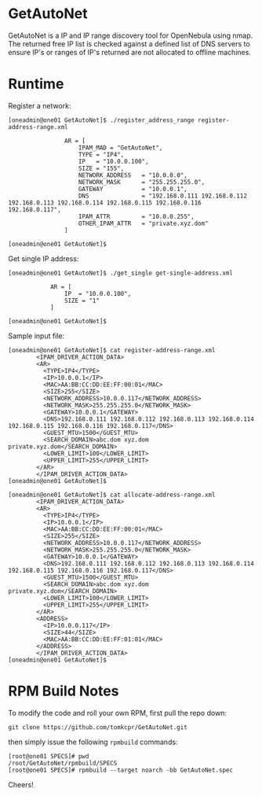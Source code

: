 # GetAutoNet

GetAutoNet is a IP and IP range discovery tool for OpenNebula using nmap.
The returned free IP list is checked against a defined list of DNS servers to ensure
IP's or ranges of IP's returned are not allocated to offline machines.


# Runtime

Register a network:

```
[oneadmin@one01 GetAutoNet]$ ./register_address_range register-address-range.xml

                AR = [
                    IPAM_MAD = "GetAutoNet",
                    TYPE = "IP4",
                    IP   = "10.0.0.100",
                    SIZE = "155",
                    NETWORK_ADDRESS   = "10.0.0.0",
                    NETWORK_MASK      = "255.255.255.0",
                    GATEWAY           = "10.0.0.1",
                    DNS               = "192.168.0.111 192.168.0.112 192.168.0.113 192.168.0.114 192.168.0.115 192.168.0.116 192.168.0.117",
                    IPAM_ATTR         = "10.0.0.255",
                    OTHER_IPAM_ATTR   = "private.xyz.dom"
                ]

[oneadmin@one01 GetAutoNet]$
```

Get single IP address:

```
[oneadmin@one01 GetAutoNet]$ ./get_single get-single-address.xml

            AR = [
                IP  = "10.0.0.100",
                SIZE = "1"
            ]

[oneadmin@one01 GetAutoNet]$
```

Sample input file:

```
[oneadmin@one01 GetAutoNet]$ cat register-address-range.xml
        <IPAM_DRIVER_ACTION_DATA>
        <AR>
          <TYPE>IP4</TYPE>
          <IP>10.0.0.1</IP>
          <MAC>AA:BB:CC:DD:EE:FF:00:01</MAC>
          <SIZE>255</SIZE>
          <NETWORK_ADDRESS>10.0.0.117</NETWORK_ADDRESS>
          <NETWORK_MASK>255.255.255.0</NETWORK_MASK>
          <GATEWAY>10.0.0.1</GATEWAY>
          <DNS>192.168.0.111 192.168.0.112 192.168.0.113 192.168.0.114 192.168.0.115 192.168.0.116 192.168.0.117</DNS>
          <GUEST_MTU>1500</GUEST_MTU>
          <SEARCH_DOMAIN>abc.dom xyz.dom private.xyz.dom</SEARCH_DOMAIN>
          <LOWER_LIMIT>100</LOWER_LIMIT>
          <UPPER_LIMIT>255</UPPER_LIMIT>
        </AR>
        </IPAM_DRIVER_ACTION_DATA>
[oneadmin@one01 GetAutoNet]$
```



```
[oneadmin@one01 GetAutoNet]$ cat allocate-address-range.xml
        <IPAM_DRIVER_ACTION_DATA>
        <AR>
          <TYPE>IP4</TYPE>
          <IP>10.0.0.1</IP>
          <MAC>AA:BB:CC:DD:EE:FF:00:01</MAC>
          <SIZE>255</SIZE>
          <NETWORK_ADDRESS>10.0.0.117</NETWORK_ADDRESS>
          <NETWORK_MASK>255.255.255.0</NETWORK_MASK>
          <GATEWAY>10.0.0.1</GATEWAY>
          <DNS>192.168.0.111 192.168.0.112 192.168.0.113 192.168.0.114 192.168.0.115 192.168.0.116 192.168.0.117</DNS>
          <GUEST_MTU>1500</GUEST_MTU>
          <SEARCH_DOMAIN>abc.dom xyz.dom private.xyz.dom</SEARCH_DOMAIN>
          <LOWER_LIMIT>100</LOWER_LIMIT>
          <UPPER_LIMIT>255</UPPER_LIMIT>
        </AR>
        <ADDRESS>
          <IP>10.0.0.117</IP>
          <SIZE>44</SIZE>
          <MAC>AA:BB:CC:DD:EE:FF:01:01</MAC>
        </ADDRESS>
        </IPAM_DRIVER_ACTION_DATA>
[oneadmin@one01 GetAutoNet]$
```

# RPM Build Notes

To modify the code and roll your own RPM, first pull the repo down:

```
git clone https://github.com/tomkcpr/GetAutoNet.git
```

then simply issue the following ```rpmbuild``` commands:

```
[root@one01 SPECS]# pwd
/root/GetAutoNet/rpmbuild/SPECS
[root@one01 SPECS]# rpmbuild --target noarch -bb GetAutoNet.spec
```

Cheers!

